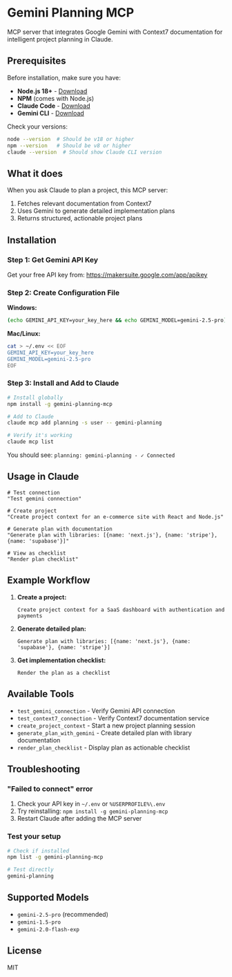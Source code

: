 # Gemini Planning MCP

MCP server that integrates Google Gemini with Context7 documentation for intelligent project planning in Claude.

## Prerequisites

Before installation, make sure you have:

- **Node.js 18+** - [Download](https://nodejs.org/)
- **NPM** (comes with Node.js)
- **Claude Code** - [Download](https://github.com/anthropics/claude-code)
- **Gemini CLI** - [Download](https://github.com/google-gemini/gemini-cli)

Check your versions:

```bash
node --version  # Should be v18 or higher
npm --version   # Should be v8 or higher
claude --version  # Should show Claude CLI version
```

## What it does

When you ask Claude to plan a project, this MCP server:

1. Fetches relevant documentation from Context7
2. Uses Gemini to generate detailed implementation plans
3. Returns structured, actionable project plans

## Installation

### Step 1: Get Gemini API Key

Get your free API key from: https://makersuite.google.com/app/apikey

### Step 2: Create Configuration File

**Windows:**

```bash
(echo GEMINI_API_KEY=your_key_here && echo GEMINI_MODEL=gemini-2.5-pro) > %USERPROFILE%\.env
```

**Mac/Linux:**

```bash
cat > ~/.env << EOF
GEMINI_API_KEY=your_key_here
GEMINI_MODEL=gemini-2.5-pro
EOF
```

### Step 3: Install and Add to Claude

```bash
# Install globally
npm install -g gemini-planning-mcp

# Add to Claude
claude mcp add planning -s user -- gemini-planning

# Verify it's working
claude mcp list
```

You should see: `planning: gemini-planning - ✓ Connected`

## Usage in Claude

```
# Test connection
"Test gemini connection"

# Create project
"Create project context for an e-commerce site with React and Node.js"

# Generate plan with documentation
"Generate plan with libraries: [{name: 'next.js'}, {name: 'stripe'}, {name: 'supabase'}]"

# View as checklist
"Render plan checklist"
```

## Example Workflow

1. **Create a project:**

   ```
   Create project context for a SaaS dashboard with authentication and payments
   ```

2. **Generate detailed plan:**

   ```
   Generate plan with libraries: [{name: 'next.js'}, {name: 'supabase'}, {name: 'stripe'}]
   ```

3. **Get implementation checklist:**
   ```
   Render the plan as a checklist
   ```

## Available Tools

- `test_gemini_connection` - Verify Gemini API connection
- `test_context7_connection` - Verify Context7 documentation service
- `create_project_context` - Start a new project planning session
- `generate_plan_with_gemini` - Create detailed plan with library documentation
- `render_plan_checklist` - Display plan as actionable checklist

## Troubleshooting

### "Failed to connect" error

1. Check your API key in `~/.env` or `%USERPROFILE%\.env`
2. Try reinstalling: `npm install -g gemini-planning-mcp`
3. Restart Claude after adding the MCP server

### Test your setup

```bash
# Check if installed
npm list -g gemini-planning-mcp

# Test directly
gemini-planning
```

## Supported Models

- `gemini-2.5-pro` (recommended)
- `gemini-1.5-pro`
- `gemini-2.0-flash-exp`

## License

MIT
